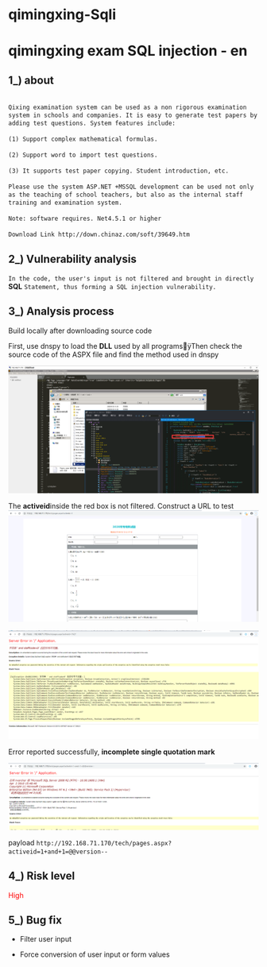 # qimingxing-Sqli



# qimingxing exam SQL injection - en



## 1_)	about



```

Qixing examination system can be used as a non rigorous examination system in schools and companies. It is easy to generate test papers by adding test questions. System features include:

(1) Support complex mathematical formulas.

(2) Support word to import test questions.

(3) It supports test paper copying. Student introduction, etc.

Please use the system ASP.NET +MSSQL development can be used not only as the teaching of school teachers, but also as the internal staff training and examination system.

Note: software requires. Net4.5.1 or higher

Download Link http://down.chinaz.com/soft/39649.htm

```



##  2_)	Vulnerability analysis



`In the code, the user's input is not filtered and brought in directly` **SQL** `Statement, thus forming a SQL injection vulnerability.`



## 3_)	Analysis process



Build locally after downloading source code



First, use dnspy to load the **DLL** used by all programsÿThen check the source code of the ASPX file and find the method used in dnspy



![avatar](https://github.com/Any3ite/qimingxing-Sqli/blob/master/image-20200610110025160.png)



The **activeid**inside the red box is not filtered. Construct a URL to test
![avatar](https://github.com/Any3ite/qimingxing-Sqli/blob/master/image-20200610110157480.png)



![avatar](https://github.com/Any3ite/qimingxing-Sqli/blob/master/image-20200610110204447.png)



Error reported successfully, **incomplete single quotation mark**



![avatar](https://github.com/Any3ite/qimingxing-Sqli/blob/master/image-20200610110243986.png)



payload `http://192.168.71.170/tech/pages.aspx?activeid=1+and+1=@@version--`



## 4_)	Risk level



<font color=red>High</font>



## 5_)	Bug fix



- Filter user input



- Force conversion of user input or form values

